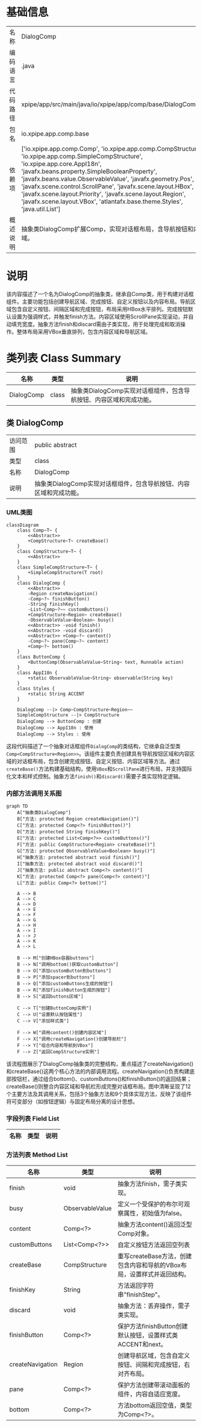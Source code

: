 # 基础信息

|      |      |
|------|------|
| 名称 | DialogComp |
| 编码语言 | .java |
| 代码路径 | xpipe/app/src/main/java/io/xpipe/app/comp/base/DialogComp.java |
| 包名 | io.xpipe.app.comp.base |
| 依赖项 | ['io.xpipe.app.comp.Comp', 'io.xpipe.app.comp.CompStructure', 'io.xpipe.app.comp.SimpleCompStructure', 'io.xpipe.app.core.AppI18n', 'javafx.beans.property.SimpleBooleanProperty', 'javafx.beans.value.ObservableValue', 'javafx.geometry.Pos', 'javafx.scene.control.ScrollPane', 'javafx.scene.layout.HBox', 'javafx.scene.layout.Priority', 'javafx.scene.layout.Region', 'javafx.scene.layout.VBox', 'atlantafx.base.theme.Styles', 'java.util.List'] |
| 概述说明 | 抽象类DialogComp扩展Comp，实现对话框布局，含导航按钮和内容区域。 |

# 说明

该内容描述了一个名为DialogComp的抽象类，继承自Comp类，用于构建对话框组件。主要功能包括创建导航区域、完成按钮、自定义按钮以及内容布局。导航区域包含自定义按钮、间隔区域和完成按钮，布局采用HBox水平排列。完成按钮默认设置为强调样式，并触发finish方法。内容区域使用ScrollPane实现滚动，并自动填充宽度。抽象方法finish和discard需由子类实现，用于处理完成和取消操作。整体布局采用VBox垂直排列，包含内容区域和导航区域。

# 类列表 Class Summary

| 名称   | 类型  | 说明 |
|-------|------|-------------|
| DialogComp | class | 抽象类DialogComp实现对话框组件，包含导航按钮、内容区域和完成功能。 |



## 类 DialogComp

|      |      |
|------|------|
| 访问范围 | public abstract |
| 类型 | class |
| 名称 | DialogComp |
| 说明 | 抽象类DialogComp实现对话框组件，包含导航按钮、内容区域和完成功能。 |


### UML类图

```mermaid
classDiagram
    class Comp~T~ {
        <<Abstract>>
        +CompStructure~T~ createBase()
    }
    class CompStructure~T~ {
        <<Abstract>>
    }
    class SimpleCompStructure~T~ {
        +SimpleCompStructure(T root)
    }
    class DialogComp {
        <<Abstract>>
        -Region createNavigation()
        -Comp~?~ finishButton()
        -String finishKey()
        -List~Comp~?~~ customButtons()
        +CompStructure~Region~ createBase()
        -ObservableValue~Boolean~ busy()
        <<Abstract>> -void finish()
        <<Abstract>> -void discard()
        <<Abstract>> +Comp~?~ content()
        -Comp~?~ pane(Comp~?~ content)
        +Comp~?~ bottom()
    }
    class ButtonComp {
        +ButtonComp(ObservableValue~String~ text, Runnable action)
    }
    class AppI18n {
        +static ObservableValue~String~ observable(String key)
    }
    class Styles {
        +static String ACCENT
    }

    DialogComp --|> Comp~CompStructure~Region~~
    SimpleCompStructure --|> CompStructure
    DialogComp --> ButtonComp : 创建
    DialogComp --> AppI18n : 使用
    DialogComp --> Styles : 使用
```

这段代码描述了一个抽象对话框组件`DialogComp`的类结构，它继承自泛型类`Comp<CompStructure<Region>>`。该组件主要负责创建具有导航按钮区域和内容区域的对话框布局，包含创建完成按钮、自定义按钮、内容区域等方法。通过`createBase()`方法构建基础结构，使用`VBox`和`ScrollPane`进行布局，并支持国际化文本和样式控制。抽象方法`finish()`和`discard()`需要子类实现特定逻辑。


### 内部方法调用关系图

```mermaid
graph TD
    A["抽象类DialogComp"]
    B["方法: protected Region createNavigation()"]
    C["方法: protected Comp<?> finishButton()"]
    D["方法: protected String finishKey()"]
    E["方法: protected List<Comp<?>> customButtons()"]
    F["方法: public CompStructure<Region> createBase()"]
    G["方法: protected ObservableValue<Boolean> busy()"]
    H["抽象方法: protected abstract void finish()"]
    I["抽象方法: protected abstract void discard()"]
    J["抽象方法: public abstract Comp<?> content()"]
    K["方法: protected Comp<?> pane(Comp<?> content)"]
    L["方法: public Comp<?> bottom()"]

    A --> B
    A --> C
    A --> D
    A --> E
    A --> F
    A --> G
    A --> H
    A --> I
    A --> J
    A --> K
    A --> L

    B --> M["创建HBox容器buttons"]
    B --> N["调用bottom()获取customButton"]
    B --> O["添加customButton到buttons"]
    B --> P["添加spacer到buttons"]
    B --> Q["添加customButtons生成的按钮"]
    B --> R["添加finishButton生成的按钮"]
    B --> S["返回buttons区域"]

    C --> T["创建ButtonComp实例"]
    C --> U["设置默认按钮属性"]
    C --> V["添加样式类"]

    F --> W["调用content()创建内容区域"]
    F --> X["调用createNavigation()创建导航栏"]
    F --> Y["组合内容和导航到VBox"]
    F --> Z["返回CompStructure实例"]
```

该流程图展示了DialogComp抽象类的完整结构，重点描述了createNavigation()和createBase()这两个核心方法的内部调用流程。createNavigation()负责构建底部按钮栏，通过组合bottom()、customButtons()和finishButton()的返回结果；createBase()则整合内容区域和导航栏形成完整对话框布局。图中清晰呈现了12个主要方法及其调用关系，包括3个抽象方法和9个具体实现方法，反映了该组件将可变部分（如按钮逻辑）与固定布局分离的设计思想。

### 字段列表 Field List

| 名称  | 类型  | 说明 |
|-------|-------|------|

### 方法列表 Method List

| 名称  | 类型  | 说明 |
|-------|-------|------|
| finish | void | 抽象方法finish，需子类实现。 |
| busy | ObservableValue<Boolean> | 定义一个受保护的布尔可观察属性，初始值为false。 |
| content | Comp<?> | 抽象方法content()返回泛型Comp对象。 |
| customButtons | List<Comp<?>> | 自定义按钮方法返回空列表 |
| createBase | CompStructure<Region> | 重写createBase方法，创建包含内容和导航的VBox布局，设置样式并返回结构。 |
| finishKey | String | 方法返回字符串"finishStep"。 |
| discard | void | 抽象方法：丢弃操作，需子类实现。 |
| finishButton | Comp<?> | 保护方法finishButton创建默认按钮，设置样式类ACCENT和next。 |
| createNavigation | Region | 创建导航区域，包含自定义按钮、间隔和完成按钮，右对齐布局。 |
| pane | Comp<?> | 保护方法创建带滚动面板的组件，内容自适应宽度。 |
| bottom | Comp<?> | 方法bottom返回空值，类型为Comp<?>。 |





